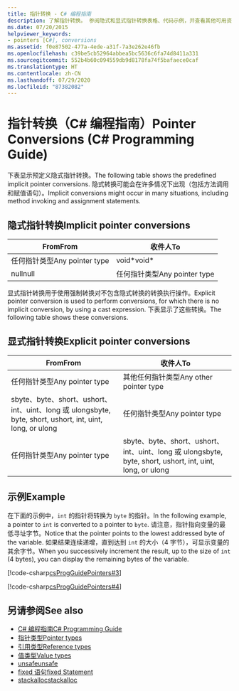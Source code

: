 ```yaml
---
title: 指针转换 - C# 编程指南
description: 了解指针转换。 参阅隐式和显式指针转换表格、代码示例，并查看其他可用资源。
ms.date: 07/20/2015
helpviewer_keywords:
- pointers [C#], conversions
ms.assetid: f0e87502-477a-4ede-a31f-7a3e262e46fb
ms.openlocfilehash: c39be5cb52964abbea5bc5636c6fa74d8411a331
ms.sourcegitcommit: 552b4b60c094559db9d8178fa74f5bafaece0caf
ms.translationtype: HT
ms.contentlocale: zh-CN
ms.lasthandoff: 07/29/2020
ms.locfileid: "87382082"
---
```

# <a name="pointer-conversions-c-programming-guide"></a><span data-ttu-id="12735-104">指针转换（C# 编程指南）</span><span class="sxs-lookup"><span data-stu-id="12735-104">Pointer Conversions (C# Programming Guide)</span></span>
<span data-ttu-id="12735-105">下表显示预定义隐式指针转换。</span><span class="sxs-lookup"><span data-stu-id="12735-105">The following table shows the predefined implicit pointer conversions.</span></span> <span data-ttu-id="12735-106">隐式转换可能会在许多情况下出现（包括方法调用和赋值语句）。</span><span class="sxs-lookup"><span data-stu-id="12735-106">Implicit conversions might occur in many situations, including method invoking and assignment statements.</span></span>  
  
## <a name="implicit-pointer-conversions"></a><span data-ttu-id="12735-107">隐式指针转换</span><span class="sxs-lookup"><span data-stu-id="12735-107">Implicit pointer conversions</span></span>  
  
|<span data-ttu-id="12735-108">From</span><span class="sxs-lookup"><span data-stu-id="12735-108">From</span></span>|<span data-ttu-id="12735-109">收件人</span><span class="sxs-lookup"><span data-stu-id="12735-109">To</span></span>|  
|----------|--------|  
|<span data-ttu-id="12735-110">任何指针类型</span><span class="sxs-lookup"><span data-stu-id="12735-110">Any pointer type</span></span>|<span data-ttu-id="12735-111">void\*</span><span class="sxs-lookup"><span data-stu-id="12735-111">void\*</span></span>|  
|<span data-ttu-id="12735-112">null</span><span class="sxs-lookup"><span data-stu-id="12735-112">null</span></span>|<span data-ttu-id="12735-113">任何指针类型</span><span class="sxs-lookup"><span data-stu-id="12735-113">Any pointer type</span></span>|  
  
 <span data-ttu-id="12735-114">显式指针转换用于使用强制转换对不包含隐式转换的转换执行操作。</span><span class="sxs-lookup"><span data-stu-id="12735-114">Explicit pointer conversion is used to perform conversions, for which there is no implicit conversion, by using a cast expression.</span></span> <span data-ttu-id="12735-115">下表显示了这些转换。</span><span class="sxs-lookup"><span data-stu-id="12735-115">The following table shows these conversions.</span></span>  
  
## <a name="explicit-pointer-conversions"></a><span data-ttu-id="12735-116">显式指针转换</span><span class="sxs-lookup"><span data-stu-id="12735-116">Explicit pointer conversions</span></span>  
  
|<span data-ttu-id="12735-117">From</span><span class="sxs-lookup"><span data-stu-id="12735-117">From</span></span>|<span data-ttu-id="12735-118">收件人</span><span class="sxs-lookup"><span data-stu-id="12735-118">To</span></span>|  
|----------|--------|  
|<span data-ttu-id="12735-119">任何指针类型</span><span class="sxs-lookup"><span data-stu-id="12735-119">Any pointer type</span></span>|<span data-ttu-id="12735-120">其他任何指针类型</span><span class="sxs-lookup"><span data-stu-id="12735-120">Any other pointer type</span></span>|  
|<span data-ttu-id="12735-121">sbyte、byte、short、ushort、int、uint、long 或 ulong</span><span class="sxs-lookup"><span data-stu-id="12735-121">sbyte, byte, short, ushort, int, uint, long, or ulong</span></span>|<span data-ttu-id="12735-122">任何指针类型</span><span class="sxs-lookup"><span data-stu-id="12735-122">Any pointer type</span></span>|  
|<span data-ttu-id="12735-123">任何指针类型</span><span class="sxs-lookup"><span data-stu-id="12735-123">Any pointer type</span></span>|<span data-ttu-id="12735-124">sbyte、byte、short、ushort、int、uint、long 或 ulong</span><span class="sxs-lookup"><span data-stu-id="12735-124">sbyte, byte, short, ushort, int, uint, long, or ulong</span></span>|  
  
## <a name="example"></a><span data-ttu-id="12735-125">示例</span><span class="sxs-lookup"><span data-stu-id="12735-125">Example</span></span>  
 <span data-ttu-id="12735-126">在下面的示例中，`int` 的指针将转换为 `byte` 的指针。</span><span class="sxs-lookup"><span data-stu-id="12735-126">In the following example, a pointer to `int` is converted to a pointer to `byte`.</span></span> <span data-ttu-id="12735-127">请注意，指针指向变量的最低寻址字节。</span><span class="sxs-lookup"><span data-stu-id="12735-127">Notice that the pointer points to the lowest addressed byte of the variable.</span></span> <span data-ttu-id="12735-128">如果结果连续递增，直到达到 `int` 的大小（4 字节），可显示变量的其余字节。</span><span class="sxs-lookup"><span data-stu-id="12735-128">When you successively increment the result, up to the size of `int` (4 bytes), you can display the remaining bytes of the variable.</span></span>  
  
 [!code-csharp[csProgGuidePointers#3](~/samples/snippets/csharp/VS_Snippets_VBCSharp/csProgGuidePointers/CS/Pointers2.cs#3)]  
  
 [!code-csharp[csProgGuidePointers#4](~/samples/snippets/csharp/VS_Snippets_VBCSharp/csProgGuidePointers/CS/Pointers.cs#4)]  
  
## <a name="see-also"></a><span data-ttu-id="12735-129">另请参阅</span><span class="sxs-lookup"><span data-stu-id="12735-129">See also</span></span>

- [<span data-ttu-id="12735-130">C# 编程指南</span><span class="sxs-lookup"><span data-stu-id="12735-130">C# Programming Guide</span></span>](../index.md)
- [<span data-ttu-id="12735-131">指针类型</span><span class="sxs-lookup"><span data-stu-id="12735-131">Pointer types</span></span>](pointer-types.md)
- [<span data-ttu-id="12735-132">引用类型</span><span class="sxs-lookup"><span data-stu-id="12735-132">Reference types</span></span>](../../language-reference/keywords/reference-types.md)
- [<span data-ttu-id="12735-133">值类型</span><span class="sxs-lookup"><span data-stu-id="12735-133">Value types</span></span>](../../language-reference/builtin-types/value-types.md)
- [<span data-ttu-id="12735-134">unsafe</span><span class="sxs-lookup"><span data-stu-id="12735-134">unsafe</span></span>](../../language-reference/keywords/unsafe.md)
- [<span data-ttu-id="12735-135">fixed 语句</span><span class="sxs-lookup"><span data-stu-id="12735-135">fixed Statement</span></span>](../../language-reference/keywords/fixed-statement.md)
- [<span data-ttu-id="12735-136">stackalloc</span><span class="sxs-lookup"><span data-stu-id="12735-136">stackalloc</span></span>](../../language-reference/operators/stackalloc.md)
